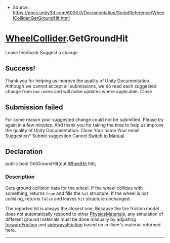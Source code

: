 * Source: https://docs.unity3d.com/6000.0/Documentation/ScriptReference/WheelCollider.GetGroundHit.html

#  [WheelCollider](https://docs.unity3d.com/6000.0/Documentation/ScriptReference/WheelCollider.html).GetGroundHit
Leave feedback
Suggest a change
## Success!
Thank you for helping us improve the quality of Unity Documentation. Although we cannot accept all submissions, we do read each suggested change from our users and will make updates where applicable.
Close
## Submission failed
For some reason your suggested change could not be submitted. Please <a>try again</a> in a few minutes. And thank you for taking the time to help us improve the quality of Unity Documentation.
Close
Your name Your email Suggestion* Submit suggestion
Cancel
[Switch to Manual](https://docs.unity3d.com/6000.0/Documentation/Manual/class-WheelCollider.html "Go to WheelCollider Component in the Manual")
## Declaration
public bool GetGroundHit(out [WheelHit](https://docs.unity3d.com/6000.0/Documentation/ScriptReference/WheelHit.html) hit); 
### Description
Gets ground collision data for the wheel.
If the wheel collides with something, returns `true` and fills the `hit` structure. If the wheel is not colliding, returns `false` and leaves `hit` structure unchanged.  
  
The reported hit is always the closest one. Because the tire friction model does not automatically respond to other [PhysicsMaterial](https://docs.unity3d.com/6000.0/Documentation/ScriptReference/PhysicsMaterial.html)s, any simulation of different ground materials must be done manually by adjusting [forwardFriction](https://docs.unity3d.com/6000.0/Documentation/ScriptReference/WheelCollider-forwardFriction.html) and [sidewaysFriction](https://docs.unity3d.com/6000.0/Documentation/ScriptReference/WheelCollider-sidewaysFriction.html) based on collider's material returned here.
* * *
